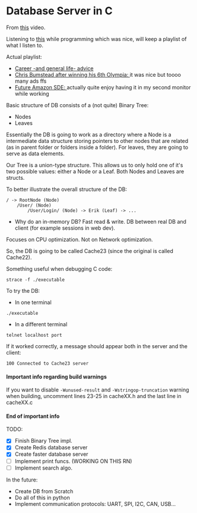 # Database Server in C

From [this](https://youtu.be/qBvz5BqUOH8?si=NuJ3WMcAsbLsaGWe) video.

Listening to [this](https://youtu.be/2EYUKW2o-5Q?si=7261jkQT0j76CoPi) while programming which was nice, will keep a playlist of what I listen to.

Actual playlist:
* [Career -and general life- advice](https://youtu.be/2EYUKW2o-5Q?si=7261jkQT0j76CoPi) 
* [Chris Bumstead after winning his 6th Olympia: ](https://youtu.be/DHWEqlG7DI0?si=YHM-ByLMTCyvmGy8)it was nice but toooo many ads ffs
* [Future Amazon SDE: ](https://www.youtube.com/@davidsha)actually quite enjoy having it in my second monitor while working

Basic structure of DB consists of a (not quite) Binary Tree:
* Nodes
* Leaves

Essentially the DB is going to work as a directory where a Node is a intermediate data structure storing pointers to other nodes that are related (as in parent folder or folders inside a folder). For leaves, they are going to serve as data elements.

Our Tree is a union-type structure. This allows us to only hold one of it's two possible values: either a Node or a Leaf. Both Nodes and Leaves are structs. 

To better illustrate the overall structure of the DB:

```
/ -> RootNode (Node)
    /User/ (Node)
        /User/Login/ (Node) -> Erik (Leaf) -> ...
```      

- Why do an in-memory DB?
Fast read & write.
DB between real DB and client (for example sessions in web dev).

Focuses on CPU optimization. Not on Network optimization.

So, the DB is going to be called Cache23 (since the original is called Cache22).

Something useful when debugging C code:
```
strace -f ./executable
```

To try the DB:

- In one terminal
```
./executable
```

- In a different terminal
```
telnet localhost port
```

If it worked correctly, a message should appear both in the server and the client:

```
100 Connected to Cache23 server
```
#### Important info regarding build warnings

If you want to disable `-Wunused-result` and `-Wstringop-truncation` warning when building, uncomment lines 23-25 in cacheXX.h and the last line in cacheXX.c

#### End of important info

TODO:
- [x] Finish Binary Tree impl.
- [x] Create Redis database server 
- [x] Create faster database server 
- [ ] Implement print funcs. (WORKING ON THIS RN)
- [ ] Implement search algo.

In the future:
- Create DB from Scratch
- Do all of this in python
- Implement communication protocols: UART, SPI, I2C, CAN, USB...
